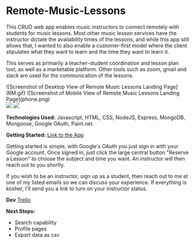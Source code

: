 # Remote-Music-Lessons
This CRUD web app enables music instructors to connect remotely with students for music lessons. Most other music lesson services have the instructor dictate the availability times of the lessons, and while this app still allows that, I wanted to also enable a customer-first model where the client stipulates what they want to learn and the time they want to learn it.

This serves as primarily a teacher-student coordination and lesson plan tool, as well as a marketable platform. Other tools such as zoom, gmail and slack are used for the communication of the lessons.

<div style="inline-block">
![Screenshot of Desktop View of Remote Music Lessons Landing Page](RM.gif)
![Screenshot of Mobile View of Remote Music Lessons Landing Page](phone.png)
</div>

<div style="inline-block">
    <image style='width: 50%' src='RM.gif'> <image src='RM.gif'>
</div>

**Technologies Used:** Javascript, HTML, CSS, NodeJS, Express, MongoDB, Mongoose, Google OAuth, Paint.net.

**Getting Started:** [Link to the App](https://remotemusiclessons.herokuapp.com/)

Getting started is simple, with Google's OAuth you just sign in with your Google account. Once signed in, just click the large central button "Reserve a Lesson" to choose the subject and time you want. An instructor will then reach out to you shortly.

If you wish to be an instructor, sign up as a student, then reach out to me at one of my listed emails so we can discuss your experience. If everything is kosher, I'll send you a link to turn on your instructor status.

**Dev**
[Trello](https://trello.com/b/i206FzLj/remote-music-lessons-international)

**Next Steps:**
* Search capability
* Profile pages
* Export data as csv



